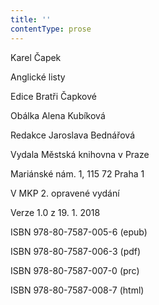 ```yaml
---
title: ''
contentType: prose
---
```


Karel Čapek

Anglické listy

Edice Bratři Čapkové

Obálka Alena Kubíková

Redakce Jaroslava Bednářová

Vydala Městská knihovna v Praze

Mariánské nám. 1, 115 72 Praha 1

V MKP 2. opravené vydání

Verze 1.0 z 19. 1. 2018

ISBN 978-80-7587-005-6 (epub)

ISBN 978-80-7587-006-3 (pdf)

ISBN 978-80-7587-007-0 (prc)

ISBN 978-80-7587-008-7 (html)

